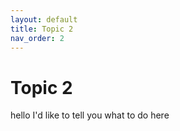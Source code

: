```yaml
---
layout: default
title: Topic 2
nav_order: 2
---
```


# Topic 2


hello I'd like to tell you what to do here